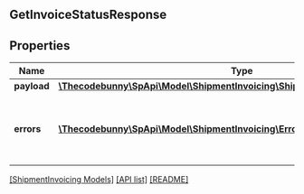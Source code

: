## GetInvoiceStatusResponse

## Properties

Name | Type | Description | Notes
------------ | ------------- | ------------- | -------------
**payload** | [**\Thecodebunny\SpApi\Model\ShipmentInvoicing\ShipmentInvoiceStatusResponse**](ShipmentInvoiceStatusResponse.md) |  | [optional]
**errors** | [**\Thecodebunny\SpApi\Model\ShipmentInvoicing\Error[]**](Error.md) | A list of error responses returned when a request is unsuccessful. | [optional]

[[ShipmentInvoicing Models]](../) [[API list]](../../Api) [[README]](../../../README.md)
